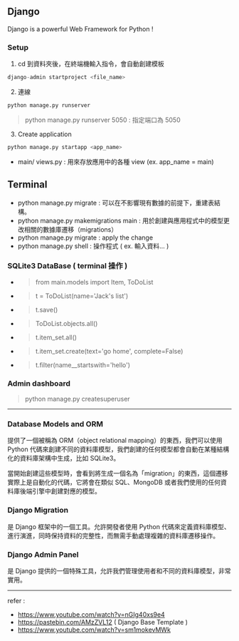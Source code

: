 ## Django
Django is a powerful Web Framework for Python !
### Setup
1. cd 到資料夾後，在終端機輸入指令，會自動創建模板
  ```python
  django-admin startproject <file_name>
  ```
2. 連線
  ```python
  python manage.py runserver
  ```
  > python manage.py runserver 5050 : 指定端口為 5050
3. Create application
  ```python
  python manage.py startapp <app_name>
  ```
- main/ views.py : 用來存放應用中的各種 view (ex. app_name = main)




## Terminal
- python manage.py migrate : 可以在不影響現有數據的前提下，重建表結構。
- python manage.py makemigrations main : 用於創建與應用程式中的模型更改相關的數據庫遷移（migrations）
- python manage.py migrate : apply the change
- python manage.py shell : 操作程式 ( ex. 輸入資料... )


### SQLite3 DataBase ( terminal 操作 )
- > from main.models import Item, ToDoList
- > t = ToDoList(name='Jack\'s list')
- > t.save()
- > ToDoList.objects.all()
- > t.item_set.all()
- > t.item_set.create(text='go home', complete=False)
- > t.filter(name__startswith='hello')

### Admin dashboard
> python manage.py createsuperuser

-----------------------------------

### Database Models and ORM
提供了一個被稱為 ORM（object relational mapping）的東西，我們可以使用 Python 代碼來創建不同的資料庫模型，我們創建的任何模型都會自動在某種結構化的資料庫架構中生成，比如 SQLite3。

當開始創建這些模型時，會看到將生成一個名為「migration」的東西，這個遷移實際上是自動化的代碼，它將會在類似 SQL、MongoDB 或者我們使用的任何資料庫後端引擎中創建對應的模型。

### Django Migration
是 Django 框架中的一個工具。允許開發者使用 Python 代碼來定義資料庫模型、進行演進，同時保持資料的完整性，而無需手動處理複雜的資料庫遷移操作。

### Django Admin Panel
是 Django 提供的一個特殊工具，允許我們管理使用者和不同的資料庫模型，非常實用。

----------------------

refer : 
- https://www.youtube.com/watch?v=nGIg40xs9e4
- https://pastebin.com/AMzZVL12  ( Django Base Template )
- https://www.youtube.com/watch?v=sm1mokevMWk
